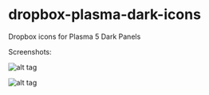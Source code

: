 # dropbox-plasma-dark-icons
Dropbox icons for Plasma 5 Dark Panels


Screenshots:

![alt tag](https://github.com/x11tete11x/dropbox-plasma-dark-icons/raw/master/dark1.png)

![alt tag](https://github.com/x11tete11x/dropbox-plasma-dark-icons/raw/master/dark2.png)
